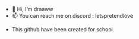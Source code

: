 - 👋 Hi, I’m draaww
- 📫 You can reach me on discord : letspretendlove

<!---
xDraawwScript/xDraawwScript is a ✨ special ✨ repository because its `README.md` (this file) appears on your GitHub profile.
You can click the Preview link to take a look at your changes.
--->
- This github have been created for school.

